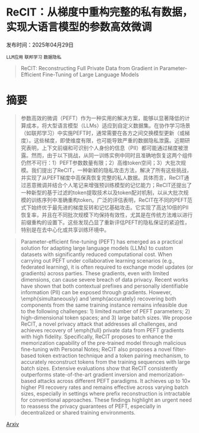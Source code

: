 # ReCIT：从梯度中重构完整的私有数据，实现大语言模型的参数高效微调

发布时间：2025年04月29日

`LLM应用` `联邦学习` `数据隐私`

> ReCIT: Reconstructing Full Private Data from Gradient in Parameter-Efficient Fine-Tuning of Large Language Models

# 摘要

> 参数高效的微调（PEFT）作为一种实用的解决方案，能够以显著降低的计算成本，将大型语言模型（LLMs）适应到自定义数据集。在协作学习场景（如联邦学习）中实施PEFT时，通常需要在各方之间交换模型更新（或梯度）。这些梯度，即使维度有限，也可能导致严重的数据隐私泄露。近期研究表明，上下文前缀和可识别个人身份的信息（PII）都可能通过梯度被泄露。然而，由于以下挑战，从同一训练实例中同时且准确地恢复这两个组件仍然不可行：1）PEFT参数数量有限；2）高维token空间；3）大批次规模。我们提出了ReCIT，一种新颖的隐私攻击方法，解决了所有这些挑战，并实现了从PEFT梯度中高保真恢复完整的私人数据。具体而言，ReCIT通过恶意微调并结合个人笔记来增强预训练模型的记忆能力；ReCIT还提出了一种新型的基于过滤的token提取技术以及token配对机制，以从大批次规模的训练序列中准确重构token。广泛的评估表明，ReCIT在不同的PEFT范式下始终优于最先进的梯度反转和记忆基础攻击。它实现了高达10倍的PII恢复率，并且在不同批次规模下均保持有效性，尤其是在传统方法难以进行前缀重构的设置下。这些发现凸显了重新评估PEFT的隐私保证的紧迫性，特别是在去中心化或共享训练环境中。

> Parameter-efficient fine-tuning (PEFT) has emerged as a practical solution for adapting large language models (LLMs) to custom datasets with significantly reduced computational cost. When carrying out PEFT under collaborative learning scenarios (e.g., federated learning), it is often required to exchange model updates (or gradients) across parties. These gradients, even with limited dimensions, can cause severe breach of data privacy. Recent works have shown that both contextual prefixes and personally identifiable information (PII) can be exposed through gradients. However, \emph{simultaneously} and \emph{accurately} recovering both components from the same training instance remains infeasible due to the following challenges: 1) limited number of PEFT parameters; 2) high-dimensional token spaces; and 3) large batch sizes. We propose ReCIT, a novel privacy attack that addresses all challenges, and achieves recovery of \emph{full} private data from PEFT gradients with high fidelity. Specifically, ReCIT proposes to enhance the memorization capability of the pre-trained model through malicious fine-tuning with Personal Notes; ReCIT also proposes a novel filter-based token extraction technique and a token pairing mechanism, to accurately reconstruct tokens from the training sequences with large batch sizes. Extensive evaluations show that ReCIT consistently outperforms state-of-the-art gradient inversion and memorization-based attacks across different PEFT paradigms. It achieves up to 10$\times$ higher PII recovery rates and remains effective across varying batch sizes, especially in settings where prefix reconstruction is intractable for conventional approaches. These findings highlight an urgent need to reassess the privacy guarantees of PEFT, especially in decentralized or shared training environments.

[Arxiv](https://arxiv.org/abs/2504.20570)